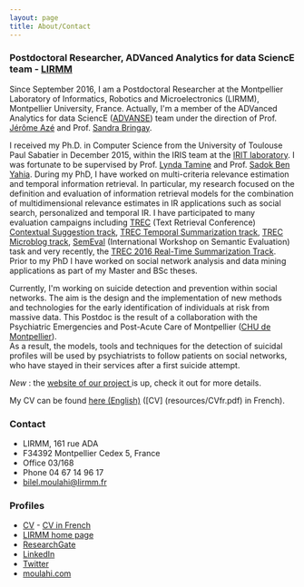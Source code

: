 ```yaml
---
layout: page
title: About/Contact
---
```



### Postdoctoral Researcher, ADVanced Analytics for data SciencE team - [LIRMM](http://www.lirmm.fr/)

Since September 2016, I am a Postdoctoral Researcher at the Montpellier Laboratory of Informatics, Robotics and Microelectronics (LIRMM), Montpellier University, France. 
Actually, I'm a member of the ADVanced Analytics for data SciencE ([ADVANSE](https://www.lirmm.fr/recherche/equipes/advanse)) team under the direction of Prof. [Jérôme Azé](https://www.lirmm.fr/users/utilisateurs-lirmm/jerome-aze) and Prof. [Sandra Bringay](https://www.lirmm.fr/users/utilisateurs-lirmm/sandra-bringay). 

I received my Ph.D. in Computer Science from the University of Toulouse Paul Sabatier in December 2015, within the IRIS team at the [IRIT laboratory](http://www.irit.fr). I was fortunate to be supervised by Prof. [Lynda Tamine](https://www.irit.fr/~Lynda.Tamine-Lechani/) and Prof. [Sadok Ben Yahia](http://dblp.uni-trier.de/pers/hd/y/Yahia:Sadok_Ben). 
During my PhD, I have worked on multi-criteria relevance estimation and temporal information retrieval. In particular, my research focused on the definition and evaluation of information retrieval models for the combination of multidimensional relevance estimates in IR applications such as social search, personalized and temporal IR. 
I have participated to many evaluation campaigns including [TREC](trec.nist.gov) (Text Retrieval Conference) [Contextual Suggestion track](http://sites.google.com/site/treccontext/), [TREC Temporal Summarization track](http://www.trec-ts.org/), [TREC Microblog track](https://github.com/lintool/twitter-tools/wiki/TREC-2015-Track-Guidelines), [SemEval](http://alt.qcri.org/semeval2015/index.php?id=tasks) (International Workshop on Semantic Evaluation) task and very recently, the [TREC 2016 Real-Time Summarization Track](http://trecrts.github.io/). 
Prior to my PhD I have worked on social network analysis and data mining applications as part of my Master and BSc theses.

Currently, I'm working on suicide detection and prevention within social networks. The aim is the design and the implementation of new methods and technologies for the early identification of individuals at risk from massive data. This Postdoc is the result of a collaboration with the Psychiatric Emergencies and Post-Acute Care of Montpellier ([CHU de Montpellier](http://www.chu-montpellier.fr/)).  
As a result, the models, tools and techniques for the detection of suicidal profiles will be used by psychiatrists to follow patients on social networks, who have stayed in their services after a first suicide attempt.

<link href="//maxcdn.bootstrapcdn.com/font-awesome/4.1.0/css/font-awesome.min.css" rel="stylesheet">
<i class='fa fa-bell faa-ring animated fa-1x'>  New </i> :  the <a href = "http://advanse.lirmm.fr/dontdoit/">website of our project </a> is up, check it out for more details. 

My CV can be found [here (English)](resources/CV.pdf) ([CV] (resources/CVfr.pdf) in French). 


### Contact
* LIRMM, 161 rue ADA
* F34392 Montpellier Cedex 5, France
* Office 03/168
* Phone 04 67 14 96 17
* [bilel.moulahi@lirmm.fr](mailto:moulahi@lirmm.fr)

### Profiles
* [CV](resources/CV.pdf) - [CV in French](resources/CVfr.pdf)
* [LIRMM home page](http://www.lirmm.fr/~moulahi)
* [ResearchGate](https://www.researchgate.net/profile/Bilel_Moulahi)
* [LinkedIn](https://www.linkedin.com/in/bilelmoulahi)
* [Twitter](https://www.twitter.com/bilelmoulahi)
* [moulahi.com](https://www.moulahi.com)

